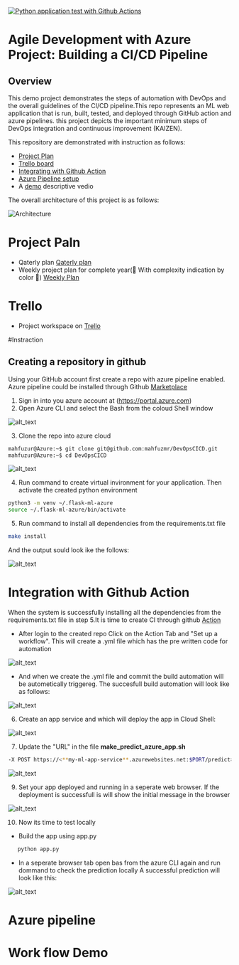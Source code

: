 [![Python application test with Github Actions](https://github.com/mahfuzmr/DevOpsCICD/actions/workflows/pythonapp.yml/badge.svg)](https://github.com/mahfuzmr/DevOpsCICD/actions/workflows/pythonapp.yml)
# Agile Development with Azure Project: Building a CI/CD Pipeline

## Overview

This demo project demonstrates the steps of automation with DevOps and the overall guidelines of the CI/CD pipeline.This repo represents an ML web application that is run, built, tested, and deployed through GitHub action and azure pipelines. this project depicts the important minimum steps of DevOps integration and continuous improvement (KAIZEN).

This repository are demonstrated with instruction as follows:
- [Project Plan](#project-paln) 
- [Trello board](#trello)
- [Integrating with Github Action](#integration-with-github-action)
- [Azure Pipeline setup](#azure-pipeline)
- A [demo](#work-flow-demo) descriptive vedio


The overall architecture of this project is as follows:

![Architecture](ScreenCaptures/SystemDiagram.drawio.png)

# Project Paln 
* Qaterly plan [Qaterly plan](https://docs.google.com/spreadsheets/d/1Bn9ZQgle6v80NKEdfrtuNLnAG6NSBL9CRmgfJ8xCKZw/edit#gid=213763889)
* Weekly project plan for complete year(:anger: With complexity indication by color :anger:) [Weekly Plan](https://docs.google.com/spreadsheets/d/1Bn9ZQgle6v80NKEdfrtuNLnAG6NSBL9CRmgfJ8xCKZw/edit#gid=1348135932)

# Trello 
* Project workspace on [Trello](https://trello.com/invite/b/kwXF8kaZ/04fdfb33a716cb77f0a5cba7c01f9e32/devopscicd)

#Instraction
## Creating a repository in github
Using your GitHub account first create a repo with azure pipeline enabled. Azure pipeline could be installed through Github [Marketplace](https://github.com/marketplace?type=)

1. Sign in into you azure account at (https://portal.azure.com)
2. Open Azure CLI and select the Bash from the coloud Shell window

![alt_text](ScreenCaptures/1.1cloudSellBash.png)

3. Clone the repo into azure cloud

```bash
mahfuzur@Azure:~$ git clone git@github.com:mahfuzmr/DevOpsCICD.git
mahfuzur@Azure:~$ cd DevOpsCICD
```

![alt_text](ScreenCaptures/Section-4.1.png)

4. Run command to create virtual invironment for your application. Then activate the created python environment
```bash
python3 -m venv ~/.flask-ml-azure
source ~/.flask-ml-azure/bin/activate
```
5. Run command to install all dependencies from the requirements.txt file

```bash
make install
```
And the output sould look ike the follows:

![alt_text](ScreenCaptures/Section-4.3.png)

# Integration with Github Action

When the system is successfully installing all the dependencies from the requirements.txt file in step 5.It is time to create CI through github [Action](https://github.com/features/actions)
* After login to the created repo Click on the Action Tab and "Set up a workflow". This will create a .yml file which has the pre written code for automation

 ![alt_text](ScreenCaptures/actionyaml.png)
 
 * And when we create the .yml file and commit the build automation will be autometically triggereg. The succesfull build automation will look like as follows:

 ![alt_text](ScreenCaptures/section-6-github-action.png)


6. Create an app service and which will deploy the app in Cloud Shell:

![alt_text](ScreenCaptures/app-deployment-in-cloud-shell.png)

7. Update the "URL" in the file **make_predict_azure_app.sh**
```bash
-X POST https://<**my-ml-app-service**.azurewebsites.net:$PORT/predict> 
```

![alt_text](ScreenCaptures/url-update.png)

9. Set your app deployed and running in a seperate web browser. If the deployment is successfull is will show the initial message in the browser

![alt_text](ScreenCaptures/Section-6-appservice.png)

10. Now its time to test locally 
* Build the app using app.py
 ```bash
    python app.py
```
* In a seperate browser tab open bas from the azure CLI again and run dommand to check the prediction locally
A successful prediction will look like this:

![alt_text](ScreenCaptures/prediction-success.png)


# Azure pipeline

# Work flow Demo



